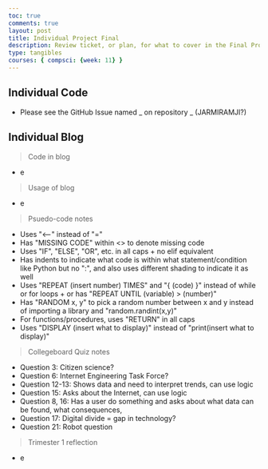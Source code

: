 ```yaml
---
toc: true
comments: true
layout: post
title: Individual Project Final
description: Review ticket, or plan, for what to cover in the Final Project - Individual check. Mainly covers the individual blog, as the individual code will be on a GitHub Issue.
type: tangibles
courses: { compsci: {week: 11} }
---
```

## Individual Code
- Please see the GitHub Issue named _ on repository _ (JARMIRAMJI?) 

## Individual Blog
> Code in blog
- e

> Usage of blog
- e

> Psuedo-code notes
- Uses "<--" instead of "="
- Has "MISSING CODE" within <> to denote missing code
- Uses "IF", "ELSE", "OR", etc. in all caps + no elif equivalent
- Has indents to indicate what code is within what statement/condition like Python but no ":", and also uses different shading to indicate it as well
- Uses "REPEAT (insert number) TIMES" and "{ (code) }" instead of while or for loops + or has "REPEAT UNTIL (variable) > (number)"
- Has "RANDOM x, y" to pick a random number between x and y instead of importing a library and "random.randint(x,y)"
- For functions/procedures, uses "RETURN" in all caps
- Uses "DISPLAY (insert what to display)" instead of "print(insert what to display)"

> Collegeboard Quiz notes
- Question 3: Citizen science?
- Question 6: Internet Engineering Task Force?
- Question 12-13: Shows data and need to interpret trends, can use logic
- Question 15: Asks about the Internet, can use logic
- Question 8, 16: Has a user do something and asks about what data can be found, what consequences, 
- Question 17: Digital divide = gap in technology?
- Question 21: Robot question

> Trimester 1 reflection
- e